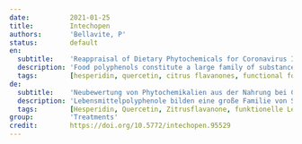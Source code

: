 ```yaml
---
date:          2021-01-25
title:         Intechopen
authors:       'Bellavite, P'
status:        default
en:
  subtitle:    'Reappraisal of Dietary Phytochemicals for Coronavirus Infection: Focus on Hesperidin and Quercetin'
  description: 'Food polyphenols constitute a large family of substances with beneficial properties in a large group of communicable and non-communicable diseases. These compounds support and improve the body’s defences against oxidative stress and are helpful in the prevention of pathologies related to metabolic syndrome. Furthermore, they exhibit anti-inflammatory, antiviral, and antimicrobial properties. This chapter draws attention to certain nutritional components such as hesperidin and quercetin, which are emerging as good candidates for a complementary beneficial effect in the case of diseases caused by viruses, including COVID-19. These nutraceuticals have a complex mechanism of action, which involves both cellular defence against oxidative stress and the modulation of inflammation, which although normally is a defence, repair and activation mechanism of the immune system, it can elude its controls and become a systemic and destructive pathology (cytokine storm, respiratory distress syndrome). Furthermore, recent in silico simulation tests suggest that both hesperidin and quercetin may interfere with SARS-CoV-2 by binding to cell receptors and the proteolytic enzymes involved in its replication. In addition to the inhibitory effects on the virus at cellular level, the two flavonoids can have indirect effects in respiratory infectious diseases as they prevent or improve metabolic and vascular comorbidities that can complicate the clinical course. This brief review focuses on biochemical and pharmacological mechanisms of action of polyphenols in the context of the revaluation of dietary approaches to the prevention and treatment of infectious diseases caused by viruses, with a special application to COVID-19.'
  tags:        [hesperidin, quercetin, citrus flavanones, functional food, nutraceuticals, respiratory virus, oxidative stress, SARS-CoV-2, metabolic syndrome, Nrf2]
de:
  subtitle:    'Neubewertung von Phytochemikalien aus der Nahrung bei Coronavirus-Infektionen: Fokus auf Hesperidin und Quercetin'
  description: 'Lebensmittelpolyphenole bilden eine große Familie von Substanzen mit positiven Eigenschaften bei einer großen Gruppe von übertragbaren und nicht übertragbaren Krankheiten. Diese Verbindungen unterstützen und verbessern die körpereigenen Abwehrkräfte gegen oxidativen Stress und sind hilfreich bei der Vorbeugung von Krankheiten im Zusammenhang mit dem metabolischen Syndrom. Darüber hinaus weisen sie entzündungshemmende, antivirale und antimikrobielle Eigenschaften auf. Dieses Kapitel lenkt die Aufmerksamkeit auf bestimmte Nahrungsbestandteile wie Hesperidin und Quercetin, die sich als gute Kandidaten für eine ergänzende positive Wirkung bei durch Viren verursachten Krankheiten, einschließlich COVID-19, erweisen. Diese Nutrazeutika haben einen komplexen Wirkmechanismus, der sowohl die zelluläre Abwehr gegen oxidativen Stress als auch die Modulation von Entzündungen umfasst, die zwar normalerweise ein Abwehr-, Reparatur- und Aktivierungsmechanismus des Immunsystems sind, sich aber seiner Kontrolle entziehen und zu einer systemischen und destruktiven Pathologie werden können (Zytokinsturm, Atemnotsyndrom). Jüngste In-silico-Simulationstests deuten darauf hin, dass sowohl Hesperidin als auch Quercetin das SARS-CoV-2-Virus durch Bindung an Zellrezeptoren und die an seiner Replikation beteiligten proteolytischen Enzyme hemmen können. Zusätzlich zu den hemmenden Wirkungen auf das Virus auf zellulärer Ebene können die beiden Flavonoide indirekte Wirkungen bei Infektionskrankheiten der Atemwege haben, da sie metabolische und vaskuläre Komorbiditäten verhindern oder verbessern, die den klinischen Verlauf komplizieren können. Diese kurze Übersicht konzentriert sich auf die biochemischen und pharmakologischen Wirkmechanismen von Polyphenolen im Zusammenhang mit der Neubewertung von Ernährungsansätzen zur Vorbeugung und Behandlung von Infektionskrankheiten, die durch Viren verursacht werden, mit einer speziellen Anwendung auf COVID-19.' 
  tags:        [Hesperidin, Quercetin, Zitrusflavanone, funktionelle Lebensmittel, Nutrazeutika, Atemwegsvirus, oxidativer Stress, SARS-CoV-2, metabolisches Syndrom, Nrf2]
group:         'Treatments'
credit:        https://doi.org/10.5772/intechopen.95529
---
```

